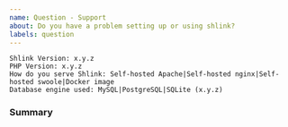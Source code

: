 ```yaml
---
name: Question - Support
about: Do you have a problem setting up or using shlink?
labels: question
---
```


<!--
Before opening an issue, just take into account that this is a completely free of charge open source project.
I'm always happy to help and provide support, but some understanding will be required.
I do this in my own free time, so expect some delays when implementing new features and fixing bugs, and don't take it personal if an issue gets eventually closed.
Try to be polite, and understand it is impossible for a project to cover all use cases.

With that said, please fill in the information requested next. More information might be requested next (like logs or system configs).
-->

    Shlink Version: x.y.z
    PHP Version: x.y.z
    How do you serve Shlink: Self-hosted Apache|Self-hosted nginx|Self-hosted swoole|Docker image
    Database engine used: MySQL|PostgreSQL|SQLite (x.y.z)

### Summary

<!-- Describe the issue you are facing here. -->
